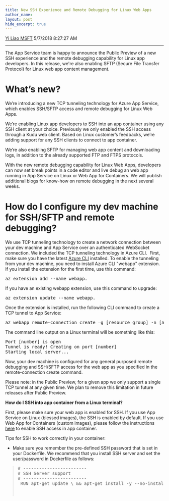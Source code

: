 ```yaml
---
title: New SSH Experience and Remote Debugging for Linux Web Apps
author_name: 
layout: post
hide_excerpt: true
---
```

<html><head>
<meta charset="utf-8"/>
</head>
<body>
<div id="page">

<a class="url fn n profile-usercard-hover" href="https://social.msdn.microsoft.com/profile/Yi Liao MSFT" target="_blank">Yi Liao MSFT</a>
<time>    5/7/2018 8:27:27 AM</time>
<hr/>
<div id="content">The App Service team is happy to announce the Public Preview of a new SSH experience and the remote debugging capability for Linux app developers. In this release, we're also enabling SFTP (Secure File Transfer Protocol) for Linux web app content management.
<h1><strong>What’s new?</strong></h1>
We’re introducing a new TCP tunneling technology for Azure App Service, which enables SSH/SFTP access and remote debugging for Linux Web Apps.

We’re enabling Linux app developers to SSH into an app container using any SSH client at your choice. Previously we only enabled the SSH access through a Kudu web client. Based on Linux customer’s feedbacks, we’re adding support for any SSH clients to connect to app container.

We’re also enabling SFTP for managing web app content and downloading logs, in addition to the already supported FTP and FTPS protocols.

With the new remote debugging capability for Linux Web Apps, developers can now set break points in a code editor and live debug an web app running in App Service on Linux or Web App for Containers. We will publish additional blogs for know-how on remote debugging in the next several weeks.
<h1><strong>How do I configure my dev machine for SSH/SFTP and remote debugging?</strong></h1>
We use TCP tunneling technology to create a network connection between your dev machine and App Service over an authenticated WebSocket connection. We included the TCP tunneling technology in Azure CLI.  First, make sure you have the latest <a href="https://docs.microsoft.com/en-us/cli/azure/?view=azure-cli-latest">Azure CLI</a> installed. To enable the tunneling from your dev machine, you need to install Azure CLI "webapp" extension. If you install the extension for the first time, use this command:
<pre>az extension add --name webapp.</pre>
If you have an existing webapp extension, use this command to upgrade:
<pre>az extension update --name webapp.</pre>
Once the extension is installed, run the following CLI command to create a TCP tunnel to App Service:
<pre>az webapp remote-connection create –g [resource group] -n [app name] -p [local port to open]</pre>
The command line output on a Linux terminal will be something like this:
<pre>Port [number] is open
Tunnel is ready! Creating on port [number]
Starting local server...</pre>
Now, your dev machine is configured for any general purposed remote debugging and SSH/SFTP access for the web app as you specified in the remote-connection create command.

Please note: in the Public Preview, for a given app we only support a single TCP tunnel at any given time. We plan to remove this limitation in future releases after Public Preview.

<strong>How do I SSH into app container from a Linux terminal?</strong>

First, please make sure your web app is enabled for SSH. If you use App Service on Linux (blessed images), the SSH is enabled by default. If you use Web App for Containers (custom images), please follow the instructions <a href="https://docs.microsoft.com/en-us/azure/app-service/containers/app-service-linux-ssh-support">here</a> to enable SSH access in app container.

Tips for SSH to work correctly in your container:
<ul>
<li>Make sure you remember the pre-defined SSH password that is set in your Dockerfile. We recommend that you install SSH server and set the user/password in Dockerfile as follows:</li>
</ul>
<blockquote>
<pre># ------------------------
# SSH Server support
# ------------------------
 RUN apt-get update \ && apt-get install -y --no-install-recommends openssh-server \ && echo "root:Docker!" | chpasswd